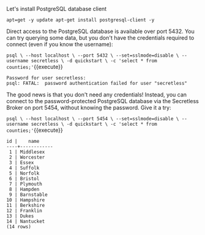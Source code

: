 
Let's install PostgreSQL database client

`apt=get -y update
apt-get install postgresql-client -y`

Direct access to the PostgreSQL database is available over port 5432. You can try querying some data, but you don't have the credentials required to connect (even if you know the username):

`psql \
--host localhost \
--port 5432 \
--set=sslmode=disable \
--username secretless \
-d quickstart \
-c 'select * from counties;'`{{execute}}

```
Password for user secretless:
psql: FATAL:  password authentication failed for user "secretless"
```

The good news is that you don't need any credentials! Instead, you can connect to the password-protected PostgreSQL database via the Secretless Broker on port 5454, without knowing the password. Give it a try:

`psql \
--host localhost \
--port 5454 \
--set=sslmode=disable \
--username secretless \
-d quickstart \
-c 'select * from counties;'`{{execute}}

```
id |    name
----+------------
 1 | Middlesex
 2 | Worcester
 3 | Essex
 4 | Suffolk
 5 | Norfolk
 6 | Bristol
 7 | Plymouth
 8 | Hampden
 9 | Barnstable
10 | Hampshire
11 | Berkshire
12 | Franklin
13 | Dukes
14 | Nantucket
(14 rows)
```
